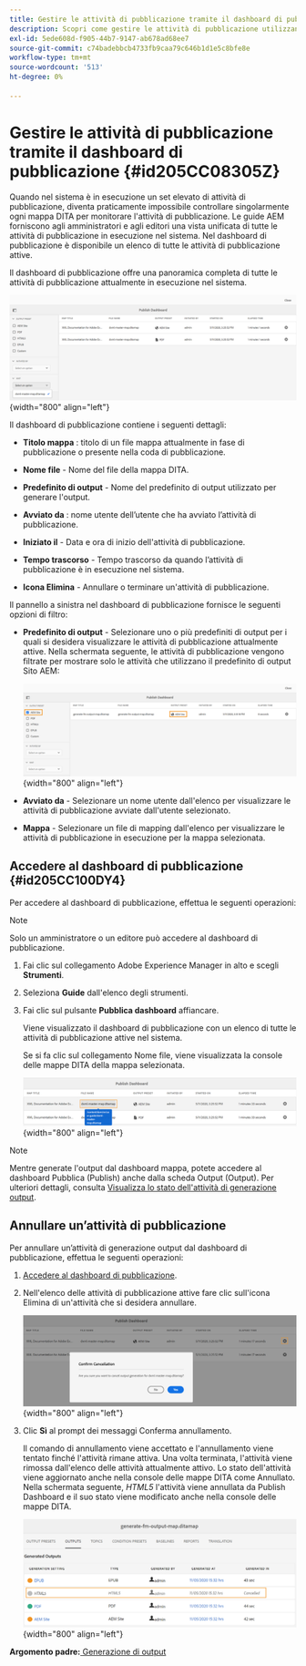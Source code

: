 ```yaml
---
title: Gestire le attività di pubblicazione tramite il dashboard di pubblicazione
description: Scopri come gestire le attività di pubblicazione utilizzando il dashboard di pubblicazione
exl-id: 5ede608d-f905-44b7-9147-ab678ad68ee7
source-git-commit: c74badebbcb4733fb9caa79c646b1d1e5c8bfe8e
workflow-type: tm+mt
source-wordcount: '513'
ht-degree: 0%

---
```


# Gestire le attività di pubblicazione tramite il dashboard di pubblicazione {#id205CC08305Z}

Quando nel sistema è in esecuzione un set elevato di attività di pubblicazione, diventa praticamente impossibile controllare singolarmente ogni mappa DITA per monitorare l&#39;attività di pubblicazione. Le guide AEM forniscono agli amministratori e agli editori una vista unificata di tutte le attività di pubblicazione in esecuzione nel sistema. Nel dashboard di pubblicazione è disponibile un elenco di tutte le attività di pubblicazione attive.

Il dashboard di pubblicazione offre una panoramica completa di tutte le attività di pubblicazione attualmente in esecuzione nel sistema.

![](images/publish-dashboard.png){width="800" align="left"}

Il dashboard di pubblicazione contiene i seguenti dettagli:

- **Titolo mappa** : titolo di un file mappa attualmente in fase di pubblicazione o presente nella coda di pubblicazione.

- **Nome file** - Nome del file della mappa DITA.

- **Predefinito di output** - Nome del predefinito di output utilizzato per generare l&#39;output.

- **Avviato da** : nome utente dell’utente che ha avviato l’attività di pubblicazione.

- **Iniziato il** - Data e ora di inizio dell&#39;attività di pubblicazione.

- **Tempo trascorso** - Tempo trascorso da quando l’attività di pubblicazione è in esecuzione nel sistema.

- **Icona Elimina** - Annullare o terminare un&#39;attività di pubblicazione.

Il pannello a sinistra nel dashboard di pubblicazione fornisce le seguenti opzioni di filtro:

- **Predefinito di output** - Selezionare uno o più predefiniti di output per i quali si desidera visualizzare le attività di pubblicazione attualmente attive. Nella schermata seguente, le attività di pubblicazione vengono filtrate per mostrare solo le attività che utilizzano il predefinito di output Sito AEM:

   ![](images/publish-dashboard-preset-filter.png){width="800" align="left"}

- **Avviato da** - Selezionare un nome utente dall&#39;elenco per visualizzare le attività di pubblicazione avviate dall&#39;utente selezionato.

- **Mappa** - Selezionare un file di mapping dall&#39;elenco per visualizzare le attività di pubblicazione in esecuzione per la mappa selezionata.

## Accedere al dashboard di pubblicazione {#id205CC100DY4}

Per accedere al dashboard di pubblicazione, effettua le seguenti operazioni:

>[!NOTE]
>
> Solo un amministratore o un editore può accedere al dashboard di pubblicazione.

1. Fai clic sul collegamento Adobe Experience Manager in alto e scegli **Strumenti**.

1. Seleziona **Guide** dall&#39;elenco degli strumenti.

1. Fai clic sul pulsante **Pubblica dashboard** affiancare.

   Viene visualizzato il dashboard di pubblicazione con un elenco di tutte le attività di pubblicazione attive nel sistema.

   Se si fa clic sul collegamento Nome file, viene visualizzata la console delle mappe DITA della mappa selezionata.

   ![](images/publish-dashboard-click-filename-link.png){width="800" align="left"}


>[!NOTE]
>
> Mentre generate l&#39;output dal dashboard mappa, potete accedere al dashboard Pubblica (Publish) anche dalla scheda Output (Output). Per ulteriori dettagli, consulta [Visualizza lo stato dell&#39;attività di generazione output](generate-output-for-a-dita-map.md#viewing_output_history).

## Annullare un’attività di pubblicazione

Per annullare un’attività di generazione output dal dashboard di pubblicazione, effettua le seguenti operazioni:

1. [Accedere al dashboard di pubblicazione](#id205CC100DY4).

1. Nell&#39;elenco delle attività di pubblicazione attive fare clic sull&#39;icona Elimina di un&#39;attività che si desidera annullare.

   ![](images/publish-dashboard-cancel-task.png){width="800" align="left"}

1. Clic **Sì** al prompt dei messaggi Conferma annullamento.

   Il comando di annullamento viene accettato e l&#39;annullamento viene tentato finché l&#39;attività rimane attiva. Una volta terminata, l&#39;attività viene rimossa dall&#39;elenco delle attività attualmente attivo. Lo stato dell&#39;attività viene aggiornato anche nella console delle mappe DITA come Annullato. Nella schermata seguente, *HTML5* l&#39;attività viene annullata da Publish Dashboard e il suo stato viene modificato anche nella console delle mappe DITA.

   ![](images/cancelled-output-task.png){width="800" align="left"}


**Argomento padre:**[ Generazione di output](generate-output.md)
